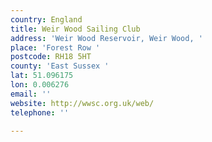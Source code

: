 ```yaml
---
country: England
title: Weir Wood Sailing Club
address: 'Weir Wood Reservoir, Weir Wood, '
place: 'Forest Row '
postcode: RH18 5HT
county: 'East Sussex '
lat: 51.096175
lon: 0.006276
email: ''
website: http://wwsc.org.uk/web/
telephone: ''

---
```

